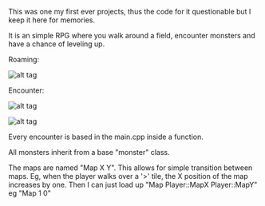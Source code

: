 This was one my first ever projects, thus the code for it questionable but I keep it here for memories.

It is an simple RPG where you walk around a field, encounter monsters and have a chance of leveling up.

Roaming:

![alt tag](http://puu.sh/nVAYR/fa528f5d53.png "Roaming.")

Encounter:

![alt tag](http://puu.sh/nVB2q/1007408c37.png "Encounter.")

![alt tag](http://puu.sh/nVB4e/f78be41bf1.png "Encounter.")

Every encounter is based in the main.cpp inside a function.

All monsters inherit from a base "monster" class.

The maps are named "Map X Y". This allows for simple transition between maps. Eg, when the player walks over a '>' tile, the X position of the map increases by one. Then I can just load up "Map Player::MapX Player::MapY" eg "Map 1 0"
